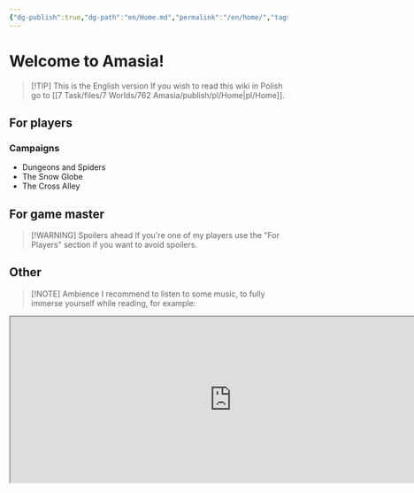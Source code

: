 ```yaml
---
{"dg-publish":true,"dg-path":"en/Home.md","permalink":"/en/home/","tags":["gardenEntry"],"created":"2025-02-11T14:57:13.890+01:00","updated":"2025-02-11T16:08:10.325+01:00"}
---
```



# Welcome to Amasia!
> [!TIP] This is the English version
> If you wish to read this wiki in Polish go to [[7 Task/files/7 Worlds/762 Amasia/publish/pl/Home\|pl/Home]].

## For players
### Campaigns
- Dungeons and Spiders 
- The Snow Globe
- The Cross Alley

## For game master
> [!WARNING] Spoilers ahead
> If you're one of my players use the "For Players" section if you want to avoid spoilers.

## Other
> [!NOTE] Ambience
> I recommend to listen to some music, to fully immerse yourself while reading, for example: 
<iframe src="https://embed.tidal.com/albums/52661671" width="800" height="300" allow="encrypted-media" sandbox="allow-same-origin allow-scripts allow-forms allow-popups" title="TIDAL Embed Player" />
